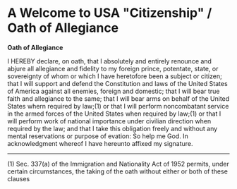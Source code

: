 # A Welcome to USA "Citizenship" / Oath of Allegiance #

**Oath of Allegiance**

I HEREBY declare, on oath, that I absolutely and entirely
renounce and abjure all allegiance and fidelity to my foreign
prince, potentate, state, or sovereignty of whom or which I
have heretofore been a subject or citizen; that I will support
and defend the Constitution and laws of the United States of
America against all enemies, foreign and domestic; that I will
bear true faith and allegiance to the same; that I will bear
arms on behalf of the United States whern required by law;(1)
or that I will perform noncombatant service in the armed
forces of the United States when required by law;(1) or that
I will perform work of national importance under civilian
direction when required by the law; and that I take this
obligation freely and without any mental reservations or purpose
of evation: So help me God. In acknowledgment whereof I
have hereunto affixed my signature.

---
(1) Sec. 337(a) of the Immigration and Nationality Act of 1952 permits,
under certain circumstances, the taking of the oath without either or both
of these clauses
